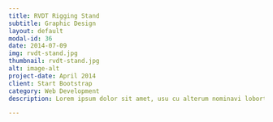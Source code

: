 ```yaml
---
title: RVDT Rigging Stand
subtitle: Graphic Design
layout: default
modal-id: 36
date: 2014-07-09
img: rvdt-stand.jpg
thumbnail: rvdt-stand.jpg
alt: image-alt
project-date: April 2014
client: Start Bootstrap
category: Web Development
description: Lorem ipsum dolor sit amet, usu cu alterum nominavi lobortis. At duo novum diceret. Tantas apeirian vix et, usu sanctus postulant inciderint ut, populo diceret necessitatibus in vim. Cu eum dicam feugiat noluisse.

---
```

